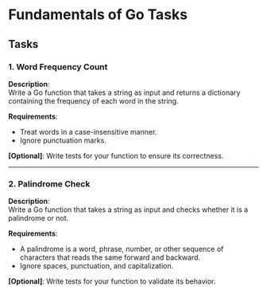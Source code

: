 # Fundamentals of Go Tasks  

## Tasks  

### 1. Word Frequency Count  
**Description**:  
Write a Go function that takes a string as input and returns a dictionary containing the frequency of each word in the string.  

**Requirements**:  
- Treat words in a case-insensitive manner.  
- Ignore punctuation marks.  

**[Optional]**: Write tests for your function to ensure its correctness.  

---

### 2. Palindrome Check  
**Description**:  
Write a Go function that takes a string as input and checks whether it is a palindrome or not.  

**Requirements**:  
- A palindrome is a word, phrase, number, or other sequence of characters that reads the same forward and backward.  
- Ignore spaces, punctuation, and capitalization.  

**[Optional]**: Write tests for your function to validate its behavior.  

